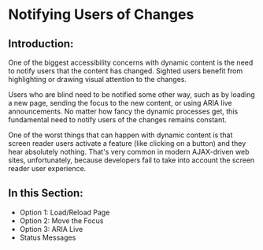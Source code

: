 # Notifying Users of Changes

## Introduction:

One of the biggest accessibility concerns with dynamic content is the need to notify users that the content has changed. Sighted users benefit from highlighting or drawing visual attention to the changes. 

Users who are blind need to be notified some other way, such as by loading a new page, sending the focus to the new content, or using ARIA live announcements. No matter how fancy the dynamic processes get, this fundamental need to notify users of the changes remains constant.

One of the worst things that can happen with dynamic content is that screen reader users activate a feature (like clicking on a button) and they hear absolutely nothing. That's very common in modern AJAX-driven web sites, unfortunately, because developers fail to take into account the screen reader user experience.

## In this Section:

- Option 1: Load/Reload Page
- Option 2: Move the Focus
- Option 3: ARIA Live
- Status Messages
